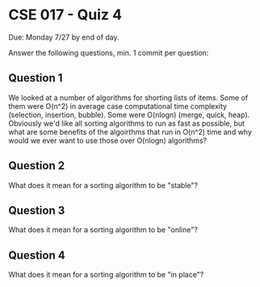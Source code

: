 # CSE 017 - Quiz 4

Due: Monday 7/27 by end of day.

Answer the following questions, min. 1 commit per question:

## Question 1

We looked at a number of algorithms for shorting lists of items. Some of them were O(n^2) in average case computational time complexity (selection, insertion, bubble). Some were O(nlogn) (merge, quick, heap). Obviously we'd like all sorting algorithms to run as fast as possible, but what are some benefits of the algoirthms that run in O(n^2) time and why would we ever want to use those over O(nlogn) algorithms?

## Question 2

What does it mean for a sorting algorithm to be "stable"?

## Question 3

What does it mean for a sorting algorithm to be "online"?

## Question 4 

What does it mean for a sorting algorithm to be "in place"?
